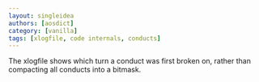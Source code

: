 ```yaml
---
layout: singleidea
authors: [aosdict]
category: [vanilla]
tags: [xlogfile, code internals, conducts]
---
```

The xlogfile shows which turn a conduct was first broken on, rather than compacting all conducts into a bitmask.
